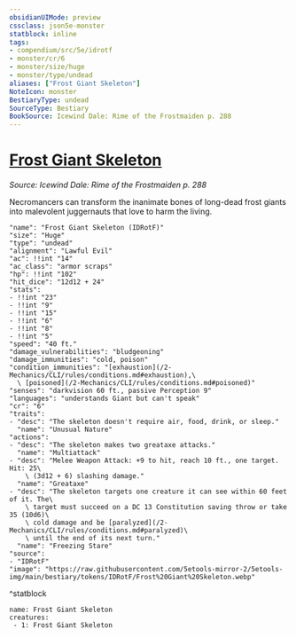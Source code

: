 ```yaml
---
obsidianUIMode: preview
cssclass: json5e-monster
statblock: inline
tags:
- compendium/src/5e/idrotf
- monster/cr/6
- monster/size/huge
- monster/type/undead
aliases: ["Frost Giant Skeleton"]
NoteIcon: monster
BestiaryType: undead
SourceType: Bestiary
BookSource: Icewind Dale: Rime of the Frostmaiden p. 288
---
```

# [Frost Giant Skeleton](2-Mechanics\CLI\bestiary\undead/frost-giant-skeleton-idrotf.md)
*Source: Icewind Dale: Rime of the Frostmaiden p. 288*  

Necromancers can transform the inanimate bones of long-dead frost giants into malevolent juggernauts that love to harm the living.

```statblock
"name": "Frost Giant Skeleton (IDRotF)"
"size": "Huge"
"type": "undead"
"alignment": "Lawful Evil"
"ac": !!int "14"
"ac_class": "armor scraps"
"hp": !!int "102"
"hit_dice": "12d12 + 24"
"stats":
- !!int "23"
- !!int "9"
- !!int "15"
- !!int "6"
- !!int "8"
- !!int "5"
"speed": "40 ft."
"damage_vulnerabilities": "bludgeoning"
"damage_immunities": "cold, poison"
"condition_immunities": "[exhaustion](/2-Mechanics/CLI/rules/conditions.md#exhaustion),\
  \ [poisoned](/2-Mechanics/CLI/rules/conditions.md#poisoned)"
"senses": "darkvision 60 ft., passive Perception 9"
"languages": "understands Giant but can't speak"
"cr": "6"
"traits":
- "desc": "The skeleton doesn't require air, food, drink, or sleep."
  "name": "Unusual Nature"
"actions":
- "desc": "The skeleton makes two greataxe attacks."
  "name": "Multiattack"
- "desc": "Melee Weapon Attack: +9 to hit, reach 10 ft., one target. Hit: 25\
    \ (3d12 + 6) slashing damage."
  "name": "Greataxe"
- "desc": "The skeleton targets one creature it can see within 60 feet of it. The\
    \ target must succeed on a DC 13 Constitution saving throw or take 35 (10d6)\
    \ cold damage and be [paralyzed](/2-Mechanics/CLI/rules/conditions.md#paralyzed)\
    \ until the end of its next turn."
  "name": "Freezing Stare"
"source":
- "IDRotF"
"image": "https://raw.githubusercontent.com/5etools-mirror-2/5etools-img/main/bestiary/tokens/IDRotF/Frost%20Giant%20Skeleton.webp"
```
^statblock

```encounter-table
name: Frost Giant Skeleton
creatures:
 - 1: Frost Giant Skeleton
```